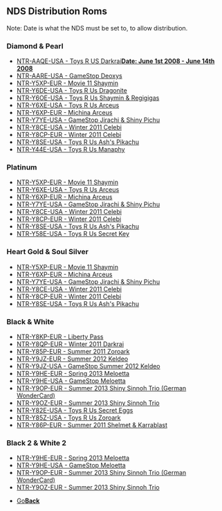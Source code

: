 ## NDS Distribution Roms
Note: Date is what the NDS must be set to, to allow distribution.

### Diamond & Pearl
* <a href="">NTR-AAQE-USA - Toys R US Darkrai<strong>Date: June 1st 2008 - June 14th 2008</strong></a>
* <a href="">NTR-AARE-USA - GameStop Deoxys</a>
* <a href="">NTR-Y5XP-EUR - Movie 11 Shaymin</a>
* <a href="">NTR-Y6DE-USA - Toys R Us Dragonite</a>
* <a href="">NTR-Y6OE-USA - Toys R Us Shaymin & Regigigas</a>
* <a href="">NTR-Y6XE-USA - Toys R Us Arceus</a>
* <a href="">NTR-Y6XP-EUR - Michina Arceus</a>
* <a href="">NTR-Y7YE-USA - GameStop Jirachi & Shiny Pichu</a>
* <a href="">NTR-Y8CE-USA - Winter 2011 Celebi</a>
* <a href="">NTR-Y8CP-EUR - Winter 2011 Celebi</a>
* <a href="">NTR-Y8SE-USA - Toys R Us Ash's Pikachu</a>
* <a href="">NTR-Y44E-USA - Toys R Us Manaphy</a>


### Platinum
* <a href="">NTR-Y5XP-EUR - Movie 11 Shaymin</a>
* <a href="">NTR-Y6XE-USA - Toys R Us Arceus</a>
* <a href="">NTR-Y6XP-EUR - Michina Arceus</a>
* <a href="">NTR-Y7YE-USA - GameStop Jirachi & Shiny Pichu</a>
* <a href="">NTR-Y8CE-USA - Winter 2011 Celebi</a>
* <a href="">NTR-Y8CP-EUR - Winter 2011 Celebi</a>
* <a href="">NTR-Y8SE-USA - Toys R Us Ash's Pikachu</a>
* <a href="">NTR-Y58E-USA - Toys R Us Secret Key</a>


### Heart Gold & Soul Silver
* <a href="">NTR-Y5XP-EUR - Movie 11 Shaymin</a>
* <a href="">NTR-Y6XP-EUR - Michina Arceus</a>
* <a href="">NTR-Y7YE-USA - GameStop Jirachi & Shiny Pichu</a>
* <a href="">NTR-Y8CE-USA - Winter 2011 Celebi</a>
* <a href="">NTR-Y8CP-EUR - Winter 2011 Celebi</a>
* <a href="">NTR-Y8SE-USA - Toys R Us Ash's Pikachu</a>


### Black & White
* <a href="">NTR-Y8KP-EUR - Liberty Pass</a>
* <a href="">NTR-Y8QP-EUR - Winter 2011 Darkrai</a>
* <a href="">NTR-Y85P-EUR - Summer 2011 Zoroark</a>
* <a href="">NTR-Y9JZ-EUR - Summer 2012 Keldeo</a>
* <a href="">NTR-Y9JZ-USA - GameStop Summer 2012 Keldeo</a>
* <a href="">NTR-Y9HE-EUR - Spring 2013 Meloetta</a>
* <a href="">NTR-Y9HE-USA - GameStop Meloetta</a>
* <a href="">NTR-Y9OP-EUR - Summer 2013 Shiny Sinnoh Trio (German WonderCard)</a>
* <a href="">NTR-Y9OZ-EUR - Summer 2013 Shiny Sinnoh Trio</a>
* <a href="">NTR-Y82E-USA - Toys R Us Secret Eggs</a>
* <a href="">NTR-Y85Z-USA - Toys R Us Zoroark</a>
* <a href="">NTR-Y86P-EUR - Summer 2011 Shelmet & Karrablast</a>


### Black 2 & White 2
* <a href="">NTR-Y9HE-EUR - Spring 2013 Meloetta</a>
* <a href="">NTR-Y9HE-USA - GameStop Meloetta</a>
* <a href="">NTR-Y9OP-EUR - Summer 2013 Shiny Sinnoh Trio (German WonderCard)</a>
* <a href="">NTR-Y9OZ-EUR - Summer 2013 Shiny Sinnoh Trio</a>

<onebutton>
<ul>
            <li><a href="../">Go<strong>Back</strong></a></li>
          </ul>
</onebutton>
